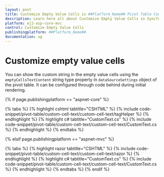 ```yaml
---
layout: post
title: Customize Empty Value Cells in ##Platform_Name## Pivot Table Component
description: Learn here all about Customize Empty Value Cells in Syncfusion ##Platform_Name## Pivot Table component of Syncfusion Essential JS 2 and more.
platform: ej2-asp-core-mvc
control: Customize Empty Value Cells
publishingplatform: ##Platform_Name##
documentation: ug
---
```


# Customize empty value cells

You can show the custom string in the empty value cells using the `emptyCellsTextContent` string type property in `dataSourceSettings` object of the pivot table. It can be configured through code behind during initial rendering.

{% if page.publishingplatform == "aspnet-core" %}

{% tabs %}
{% highlight cshtml tabtitle="CSHTML" %}
{% include code-snippet/pivot-table/custom-cell-text/custom-cell-text/tagHelper %}
{% endhighlight %}
{% highlight c# tabtitle="CustomText.cs" %}
{% include code-snippet/pivot-table/custom-cell-text/custom-cell-text/CustomText.cs %}
{% endhighlight %}
{% endtabs %}

{% elsif page.publishingplatform == "aspnet-mvc" %}

{% tabs %}
{% highlight razor tabtitle="CSHTML" %}
{% include code-snippet/pivot-table/custom-cell-text/custom-cell-text/razor %}
{% endhighlight %}
{% highlight c# tabtitle="CustomText.cs" %}
{% include code-snippet/pivot-table/custom-cell-text/custom-cell-text/CustomText.cs %}
{% endhighlight %}
{% endtabs %}
{% endif %}


